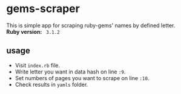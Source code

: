 # gems-scraper
This is simple app for scraping ruby-gems' names by defined letter.<br />
<b>Ruby version:</b> <code> 3.1.2 </code>
<h2>usage</h2>
<ul>
<li>Visit <code>index.rb</code> file.</li>
<li>Write letter you want in data hash on line <code>:9</code>.</li>
<li>Set numbers of pages you want to scrape on line <code>:10</code>.</li>
<li>Check results in <code>yamls</code> folder.</li>
</ul>
